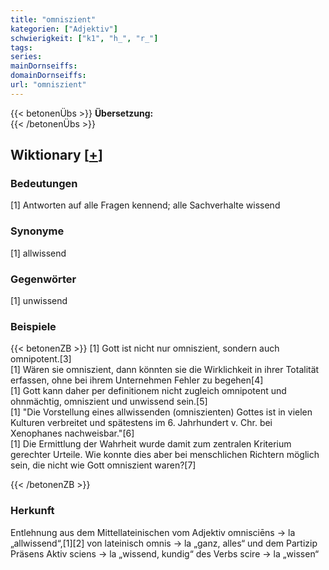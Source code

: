 ```yaml
---
title: "omniszient"
kategorien: ["Adjektiv"]
schwierigkeit: ["k1", "h_", "r_"]
tags:
series:
mainDornseiffs:
domainDornseiffs:
url: "omniszient"
---
```


{{< betonenÜbs >}}
**Übersetzung:**  
{{< /betonenÜbs >}}

## Wiktionary [[+](https://de.wiktionary.org/wiki/omniszient)]

### Bedeutungen
[1] Antworten auf alle Fragen kennend; alle Sachverhalte wissend  

### Synonyme
[1] allwissend  

### Gegenwörter
[1] unwissend  

### Beispiele
{{< betonenZB >}}
[1] Gott ist nicht nur omniszient, sondern auch omnipotent.[3]  
[1] Wären sie omniszient, dann könnten sie die Wirklichkeit in ihrer Totalität erfassen, ohne bei ihrem Unternehmen Fehler zu begehen[4]  
[1] Gott kann daher per definitionem nicht zugleich omnipotent und ohnmächtig, omniszient und unwissend sein.[5]  
[1] "Die Vorstellung eines allwissenden (omniszienten) Gottes ist in vielen Kulturen verbreitet und spätestens im 6. Jahrhundert v. Chr. bei Xenophanes nachweisbar."[6]  
[1] Die Ermittlung der Wahrheit wurde damit zum zentralen Kriterium gerechter Urteile. Wie konnte dies aber bei menschlichen Richtern möglich sein, die nicht wie Gott omniszient waren?[7]  

{{< /betonenZB >}}
### Herkunft
Entlehnung aus dem Mittellateinischen vom Adjektiv omnisciēns → la „allwissend“,[1][2] von lateinisch omnis → la „ganz, alles“ und dem Partizip Präsens Aktiv sciens → la „wissend, kundig“ des Verbs scire → la „wissen“  


